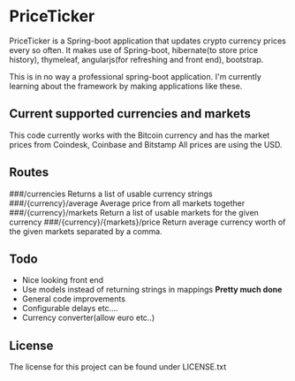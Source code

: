 # PriceTicker
PriceTicker is a Spring-boot application that updates crypto currency prices every so often.
It makes use of Spring-boot, hibernate(to store price history), thymeleaf, angularjs(for refreshing and front end), bootstrap.

This is in no way a professional spring-boot application. I'm currently learning about the framework by making applications like these.

## Current supported currencies and markets
This code currently works with the Bitcoin currency and has the market prices from Coindesk, Coinbase and Bitstamp
All prices are using the USD. 

## Routes
###/currencies
Returns a list of usable currency strings
###/{currency}/average
Average price from all markets together
###/{currency}/markets
Return a list of usable markets for the given currency
###/{currency}/{markets}/price
Return average currency worth of the given markets separated by a comma.

## Todo
- Nice looking front end
- Use models instead of returning strings in mappings **Pretty much done**
- General code improvements
- Configurable delays etc....
- Currency converter(allow euro etc..)

## License
The license for this project can be found under LICENSE.txt
